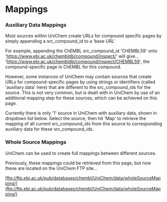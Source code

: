 # Mappings

### **Auxiliary Data Mappings**

Most sources within UniChem create URLs for compound specific pages by simply appending a src\_compound\_id to a ‘base URL’

For example, appending the ChEMBL src\_compound\_id 'CHEMBL59' onto 'https://www.ebi.ac.uk/chembldb/compound/inspect/' will give... 'https://www.ebi.ac.uk/chembldb/compound/inspect/CHEMBL59', the compound-specific page in ChEMBL for this compound.

However, some instances of UniChem may contain sources that create URLs for compound-specific pages by using strings or identifiers \(called 'auxiliary data' here\) that are different to the src\_compound\_ids for the source. This is not very common, but is dealt with in UniChem by use of an additional mapping step for these sources, which can be achieved on this page.

Currently there is only '1' source in UniChem with auxiliary data, shown in dropdown list below. Select the source, then hit 'Map' to retrieve the mapping of all current src\_compound\_ids from this source to corresponding auxiliary data for these src\_compound\_ids.

### Whole Source Mappings

 UniChem can be used to create full mappings between different sources.

 Previously, these mappings could be retrieved from this page, but now these are located on the UniChem FTP site...

 [ftp://ftp.ebi.ac.uk/pub/databases/chembl/UniChem/data/wholeSourceMapping/](ftp://ftp.ebi.ac.uk/pub/databases/chembl/UniChem/data/wholeSourceMapping/)

